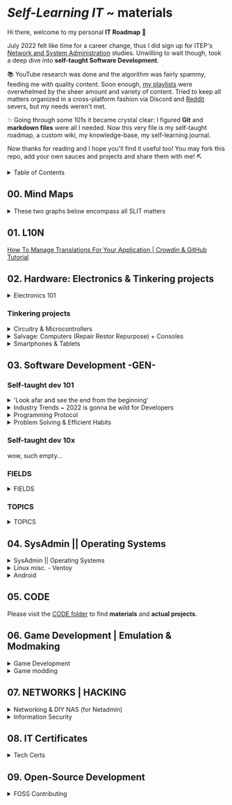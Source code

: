 <!-- [Markdown Cheat Sheet](https://www.markdownguide.org/cheat-sheet/) -->
<!-- thanks [Stack Overflow](https://stackoverflow.com/questions/11948245/markdown-to-create-pages-and-table-of-contents) -->

<!-- v0.1.0 = add Open Source big time | downgrade kotlin | reconsider Unity/C# (eg.  Karmaggän project) || zsh, fetch Discord gamedev.... -->
<!-- v0.0.1 = add mind maps -->
<!-- v0.0.0 = stemming from wikiSLIT v0.4.0 -->


# *Self-Learning IT* ~ materials
<!--need to update w/ me GitHub stars-->

Hi there, welcome to my personal **IT Roadmap** 👋

July 2022 felt like time for a career change, thus I did sign up for ITEP's [Network and System Administration](https://www.itep.es/ciclos-formativos/distancia/tecnico-superior-administracion-sistemas-informaticos-red) studies. Unwilling to wait though, took a deep dive into **self-taught Software Development**.

📚 YouTube research was done and the algorithm was fairly spammy,  feeding me with quality content. Soon enough, [my playlists](https://www.youtube.com/channel/UC4yPJo9tFagP7ZMkMcCQNbw) were overwhelmed by the sheer amount and variety of content. Tried to keep all matters organized in a cross-platform fashion via Discord and [Reddit](https://www.reddit.com/r/selflearningIT/) severs, but my needs weren't met.

✨ Going through some 101s it became crystal clear: I figured **Git** and **markdown files** were all I needed. Now this very file is my self-taught roadmap, a custom wiki, my knowledge-base, my self-learning journal.

Now thanks for reading and I hope you'll find it useful too! You may fork this repo, add your own sauces and projects and share them with me! ⛏️

<details>
<summary> Table of Contents </summary>

- [*Self-Learning IT* ~ materials](#self-learning-it--materials)
  - [00. Mind Maps](#00-mind-maps)
  - [01. L10N](#01-l10n)
  - [02. Hardware: Electronics & Tinkering projects](#02-hardware-electronics--tinkering-projects)
    - [Electronics theory 101](#electronics-theory-101)
    - [Tinkering projects](#tinkering-projects)
  - [03. Software Development -GEN-](#03-software-development--gen-)
    - [Self-taught dev 101](#self-taught-dev-101)
    - [Self-taught dev 10x](#self-taught-dev-10x)
    - [FIELDS](#fields)
    - [TOPICS](#topics)
  - [04. SysAdmin || Operating Systems](#04-sysadmin--operating-systems)
    - [sysadmin -gen-](#sysadmin--gen-)
    - [Linux](#linux)
  - [05. CODE](#05-code)
  - [06. Game Development | Emulation & Modmaking](#06-game-development--emulation--modmaking)
    - [Game Dev. ~ Langs Engines & Community](#game-dev--langs-engines--community)
    - [Game Modding ~ Emulation Mod-making & Reverse Engineering](#game-modding--emulation-mod-making--reverse-engineering)
  - [07. NETWORKS | HACKING](#07-networks--hacking)
    - [Networks & Servers](#networks--servers)
    - [DIY NAS](#diy-nas)
    - [Hacking fundamentals](#hacking-fundamentals)
    - [Malware + Pentesting](#malware--pentesting)
    - [Scambaiting](#scambaiting)
  - [08. IT Certificates](#08-it-certificates)
  - [09. Open-Source Development](#09-open-source-development)

</details>

## 00. Mind Maps

<details>
<summary> These two graphs below encompass all SLIT matters </summary>

![MindMap-0_4](/images/slit_img-MM1.PNG)
![MindMap-5-9](/images/slit_img-MM2.PNG)
<!-- interactive link -->

</details>

## 01. L10N 

[How To Manage Translations For Your Application | Crowdin & GitHub Tutorial](https://youtu.be/8baL6VWnnZg)
<!--
- [ ] blog_chaval
- [ ] [25 VSCode Tips](https://youtu.be/ifTF3ags0XI) @ Fireship
- [ ] South_Park
- [ ] Tomba
- [ ] [How Sekiro sets itself apart](https://youtu.be/jASlIZSpnJ4) @ Zullie the Witch
-->

## 02. Hardware: Electronics & Tinkering projects

<details>
<summary>  Electronics 101 </summary>

### Electronics theory 101

- Electricity & Electronics 101
    - [How Electricity works](https://youtu.be/mc979OhitAg) @ EngineeringMindset
    - [Basic Electricity - What is an amp?](https://youtu.be/8gvJzrjwjds) @ Afrotechmods
    - Electronic Engineering ~ [Electronic Engineers 2022](https://youtu.be/CGD8qeizblc)
    - [Electronic components](https://youtu.be/6Maq5IyHSuc) @ bigclivedotcom
    - [How to Use a Breadboard](https://youtu.be/6WReFkfrUIk)

- Computers & Components 
    - -gen-
        - [From Transistors to Tetris P.1](https://youtu.be/6caLyckwo7U)
        - [How are Microchips made?](https://youtu.be/bor0qLifjz4) <!-- | Linus in Israel-->
    - CPUs
        - [How CPUs read machine code](https://youtu.be/yl8vPW5hydQ)
        - [CPU Clock Speed Explained](https://youtu.be/3PcO10iAXTk) @ Max's Tech
    - Graphics -all
        - Custom video card ~ [Building a DIY video card](https://youtu.be/l7rce6IQDWs) @ Ben Eater
        - JPEG ~ [How are Images Compressed? JPEG In Depth](https://youtu.be/Kv1Hiv3ox8I) @ Branch Education
    - HDMI
        - [HDMI vs MHL](https://lifewire.com/mhl-in-home-theater-1846852)
    - Motherboards
        - [Motherboards Explained](https://youtu.be/b2pd3Y6aBag) @ PowerCert Animated Videos
    - Power Supply
        - ... ~ [Probably the most used component nobody knows of! TL431 Guide!](https://youtu.be/isutYMU2HHU) @ Great Scott!
        - Alt Power Supplies ~ [Free Energy Devices Build and Science](https://youtu.be/15V0gUXUPko) @ ElectroBOOM
    - SSDs
        - SSDs | Smartphones (?!) ~ [How do SSDs/Smartphones work?](https://youtu.be/5Mh3o886qpg) @ Branch Education
    - (bonus) ~ Bluetooth
        - [How does Bluetooth Work?](https://youtu.be/1I1vxu5qIUM) @ Branch Education

</details>

### Tinkering projects

<details>
<summary> Circuitry & Microcontrollers </summary>

- Circuitry
    - Full DIY ~ [17 DIY inventions](https://youtu.be/twKkQaORKS4)
    - w/ Arduino... ~ [Turning a car into a COMPUTER MOUSE](https://youtu.be/M2xqMZ6b85w) @ William Osman

- Arduino UNO
    - [Arduino vs Pico - Which is the Best Microcontroller For You?](https://youtu.be/dOa3570JM2M) @ Gary Explains
    - Starting Kits ~ [5 best kits 2022](https://youtu.be/huKV8hdhsiY)
    - 101s ~ [What is Arduino UNO](https://youtu.be/_ItSHuIJAJ8)
    - Guide 00 ~ [learn Arduino in 15 minutes](https://youtu.be/nL34zDTPkcs)
    - Course 00 ~ [fCCs course -4h-](https://youtu.be/zJ-LqeX_fLU)
    - Projects 00 ~[15 Great Arduino Projects for beginners](https://youtu.be/Ox-9eOc3bQU) @ Maker Tutor
    - Projects 01 ~ [Arduino based Guitar Tuner](https://youtu.be/tjKySKeDoCE)

- Raspberry Pi
    - Regarding RPi4 8GB ~ [Choosing the right Raspberry Pi for you!](https://youtu.be/YAs1qdgiqPc) @ Android Authority
    - RPico
        - 101s ~ [Pico Prototyping - Building a "Pico Uno"](https://youtu.be/jwIOxOzee0U) @ DroneBot Workshop
        - MicroPython 00 ~ [Raspberry Pi PICO | Starting with MicroPython + Examples](https://youtu.be/zlKJ5hvfs6s) @ Electronoobs
        - Bad USB ~ [Bad USBs are SCARY!! (build one with a Raspberry Pi Pico for $8)](https://youtu.be/e_f9p-_JWZw) @ Network Chuck

</details>


<details>
<summary> Salvage: Computers (Repair Restor Repurpose) + Consoles </summary>

- *Salvage* gen
    - **GL76** ~ [MSI-GL76 Dissassembly](https://youtu.be/DF4HVW6Y_Fk)
    - Laptops -gen-
      - Clean ~ [How to Clean a Laptop](https://youtu.be/bypESzEtZr4)
      - Motherboard ~ [Laptop Motherboard -Diagnose,Repair-](https://youtu.be/GCLflqmne6k)
      - Fix ~ [FREE BROKEN Laptop - But Can I Fix It? Acer Nitro 5 No Power](https://youtu.be/C4S6QL4keOQ) @ Tronics Fix
      - Repurpose ~ [Repurpose your old dead Laptop](https://youtu.be/WLP_L7Mgz6M)
    - HDDs ~ [Fix your Hard Drive](https://youtu.be/zAMjdrUf9V4)

- Pentium project
    - [Restoring old Windows XP](https://youtu.be/1p5RUI9hIF8) @ Psivewri
    - Clean Pentium_3 ~ [This Pentium III hasn't been cleaned in 15 years](https://youtu.be/UyVHrxYZJJI) @ Phils Computer Lab
    - Restore Pentium_3 ~ [Pentium III Restoration](https://youtu.be/eSYOH_AfgEY)
    - Upgrading Pentium_4 to Windows_10 ~ [Usuing Pentium 4 in 2020 with Windows 10](https://youtu.be/sSZNLAIL65M) @ Phils Computer Lab
    - $salvage ~ [This PC Wasn't Worth Saving | Pentium 4 Build](https://youtu.be/sjfe9cQky5g) @ Tech Made Easy && [Build Retro PC from New Old Parts](https://youtu.be/xKChxv9jw74)
    - BIOS in Pentium 4 ~ [Computer BIOS in Pentium4 MOBO](https://youtu.be/TuG2rsrI_tc)

- Consoles aka Game Stations
    - Game Boy ~ [Gameboy Restored & Upgraded](https://youtu.be/lMyb0erNuCE) @ Odd Tinkering
    - PS1 ~ [PS1 Restoration & Upgrade](https://youtu.be/eMUpTVMqueY) @ Odd Tinkering
    - Universal Wii Remote ~ [Wii Remote Working on PS5 (How-to)](https://youtu.be/BjgCvOfQek8) @ Basically Homeless

</details>


<details>
<summary> Smartphones & Tablets </summary>

- *Salvage* smartphones
    - $salvage smartphones ~ [10 GENIUS Ways to Reuse Your Old Smartphone](https://youtu.be/k2_qM7NF_Vg) @ C4ETech English & [What is worth salvaging from an old smartphone](https://youtu.be/dYnplx_DVHs) @ Great Scott!
    - $salvage tablets ~ [OEM/ODM 7 Inch Tablet PC Touch Screen Replacement Disassembly Repair Guide](https://youtu.be/LeaulreONq0) @ ivifix.com

- random bonus bc why not
    - [Electronic Pinball Restoration](https://youtu.be/jh9dNaRqEpg) @ Odd Tinkering
    - [Mining Lantern rest. -numismatics-](https://youtu.be/hqc0pQ7DV4I) @ TysyTube

</details>

## 03. Software Development -GEN-

### Self-taught dev 101

<details>
<summary> 'Look afar and see the end from the beginning' </summary>

* ##### ~~[4 Steps to Become a Developer {Shorts}](https://youtu.be/nvlizC6koSc)~~ @ Fireship
    - Learn [HTML, CSS, JavaScript, React, Node]
    - Build something meaningful [1st Idea, 2nd Fail, 3rd Study, 4th Repeat]

* ##### ~~[Fastest way to Learn Coding and actually get a job](https://youtu.be/79pKwdiqcwI)~~ (First thing I actually did)
    - Learn **Python** for WebDev, DataSci, Automation...
    - Do [learnpython.org](https://learnpython.org), Download **VS Code** & Complete [12 Beginner Python Projects](https://youtu.be/8ext9G7xspg)] @ Kylieyying  (@ fCC)
    - Prepare Portfolio & Interviews
    - **Complete [Intro to Data Structures and Algorithms](https://www.udacity.com/course/data-structures-and-algorithms-in-python--ud513) & [LeetCode](https://leetcode.com/) ~~^^~~ (!!!)**
    <!-- (!!!) = STILL TO DO -->

* ##### ~~[1 - Self Taught Programmers... Listen Up](https://youtu.be/FrFY6Y1MJBQ) & [2 - Zero to Full-Time Programmer in 5 Steps](https://youtu.be/s9iPo9YMU70)~~ @ Keny Gunderman's
    * 1 || Self-taught ain’t easy, maybe more than 6 months | Don’t overthink, just code and learn to adapt | Networking: Discord, LinkedIn, events... REFERENCES! | Dive in to the deep end | Reconsider your choices
    * 2 || Language: **JavaScript (Fullstack & Mobile) [Frameworks: React, Vue, Angular, Node** | Learn variables, functions, conditions, loops, classes, objects | Visit *freeCodeCamp, Codeacademy Udemy...* | Imitate | Innovate, build a Portfolio and market yourself

* ##### ~~[Career Paths for Software Engineers & How to Navigate It](https://youtu.be/oGy_uK6FrgE)~~ @ TechLead
    - *Backend* [Python, PHP **+** node.js **+** Java, C]
    - (*^1) *Frontend* [JavaScript, CSS, HTML **+** frameworks [Angular, React, Vue.js] ]
    - ***Fullstack*** [ [RubyOnRails, Django, Golang] **+** SQL **+** Linux]
    - ***Mobile*** (Android [Kotlin, Java])
    - *Game/Graphics* [C++, physics, shaders, GPUs… VR+AR]
    - *Data* (see 08:56 - 09:20)
    - *Machine Learning* (math)
    - *Cybersecurity* (null)
    - (*^2) ***DevOps*** [Linux, Perl, scripting, bash, Unix commands]
    - *QA* (test automation software – Test Suites)
    - (*^1) **Frontend** = *API*s hookups & Rendering [UX, buttons, UI, color, fonts, graphics, positioning, layout]
    - (*^2) **DevOps** = site reliability

</details>


<details>
<summary> Industry Trends ~ 2022 is gonna be wild for Developers </summary>

[Developer Trends in 2022](https://youtu.be/LOpFYMPXqE4) @ Fireship

- *Web 3* = decentralized internet if smart contracts | crypto
    - No more passwords but blockchain wallet addresses **(browser plugin like metamask)** | d-app = code in the blockchain as smart-contract (data ownership) | tech is in early stages, as an industry it’s not worth the trouble, although if successful and mainstream, then AYE!
    - ***to-do*** ~~^^~~ 'Entirely decentralized news network, where journalists could upload video, articles and other reporting, and be compensated based on its reach *(basically a good Twitter)*. It would incentivize good journalism and eliminate the possibility of a top-down propaganda machine. Journalists win, consumers win, and the establishment gets f*.

- *Metaverse* = hyper-real alternative world
    - internet-based platform with multiple access points [phone, VR, AR]
    - users require one single profile to interact with [businesses, apps, other users…] in a virtual environment
    - dangerous tho, as it may enhance [addiction, isolation]
    - **tools [unity, unreal engine, blender]** ~~^^~~ (!!!)
    - ***to-do*** ~~^^~~ sorta *Squarespace* or *Shopify* for the **Multiverse** (ie. a platform for businesses)


    ![Metaverse Market Map](/images/slit_img-metaverse_market_map.png)

- *AI* = all over the place (see *GitHub copilot* affecting devs directly)

- *Databases* = (...) ~~^^~~

- *JavaScript* = (...) ~~^^~~

- *Other trends* = (...) ~~^^~~

- *Conclusion* = (...) ~~^^~~

</details>


<details>
<summary> Programming Protocol </summary>

* ##### ~~Comment_IQ, Documentation & Portfolio ~~^^~~ [If You're Learning to Code STOP Taking Notes](https://youtu.be/VCWzQpUwsaw)~~ @ Dorian Develops

    - ~~^^~~ Prepare **CompTIA certificates**
    - *memorizing != retaining:* for first_tutorials don’t bother with notes |
    work through curriculum for 1-2 months building projects from scratch
    - **Commenting code:** everything relevant if not obvious | overkill = all variables, even single-lines | slowly develop Comment_IQ | **later, comment = all I write and copypaste from online rss** so I understand and explain the process
    - ~~^^~~ **Documentation:** always start with a README file | **learn markdown & WYSIWYG** | **explain project (technologies, codebase, purpose) | *Documentation = notes* |overkill = ['Getting started' section, Examples of code snippets, Demos of what library/app does] | learn from my tools’ Documentation [structure, content, ...]
    - *Conclusion:*
        - explain [code-blocks do, application does]
        - do what real world 'good software development teams' do
        - figure out what is worth holding on to and what isn’t
        - **memorize = muscle memory**
        - **my output to the world ==** notes for GitHub *(clean clear code, solid Docm.)*
        - remember employers like solid portfolio w/ all explained

<!-- key skill to level-up: Debugging -->

* ##### ~~Analytical, creative & diffuse approach ~~^^~~ [Be a Better Programming by Mastering Debugging](https://youtu.be/DQEVZ5efnO0)~~ @ Andy Sterkowitz

    - **Key insights:**
        - **Computer Logic Understanding:** how to write instructions (code) for Computers to run Operations and return Output
        - **Programming** = bugs, errors (misspells, wrong references)... Avoid such by *commiting constantly*
        - **Debugging** is the assessment process of finding the cause for bugs in the code.
        - **Good debugger:** reads lots of code analytically, abstract thinker, 'code-doctor'

    - **Main points:**
        - **Mindset change**: if smth broken: from DOER to DOCTOR, be curious and inquisitive, slow-down and don't overlook
        - **Read error messages**: detailed info (where issue, what is it), copypaste online
        - **Use debugging tools**: aka surgery; breakpoints ~~^^~~ (!!!)
        - **General:**
            - Double check logic aka instructions
            - Assume human error: fight with clean code, tests;  question anything you may have written
            - Commit small changes: for consistant development
            - Take mental breaks: **'power-through approach' VS 'Diffuse Thinking'**

* ##### ~~Focus, deep-understanding, needfulness & growth ~~^^~~ [7 Habits of Senior Software Developers](https://youtu.be/zivngNtLiuY)~~

    - **Focus:** one thing for a long time; avoid multi-tasking and task-switching
    - ~~^^~~ **Automation:** avoid repetition (in code)
    - **Pragmatism** (biznez perspective): look at the bigger picture; avoid over-engineer and *refactoring*
    - **Teach others:** Unconscious Competence + explain in simple terms = Refine Mental Models + Communication
    - ~~^^~~ **Open-Minded:** learn new [frameworks, languages] = build preferences; seek cutting-edge
    - **Seek feedback**
    - **Follow your interest:** stay motivated, fresh and happy == dive into new things

</details>


<details>
<summary> Problem Solving & Efficient Habits </summary>

* ##### ~~Fitness, results, KISS & 'The Zone' ~~^^~~ [7 Habits of Highly Effective Programmers](https://youtu.be/W8ykZNSLDqE)~~ @ TechLead
    - **Intro:** right habits != burnout | long-term game == skills, tecniques; right career trajectory
    - **Fitness and sunshine:** because programming is physically demanding
    - **Results-oriented approach**: avoid *refactoring*; get projects done looking good
    - **KISS**: keep Code simple and consistant | *standarize* team methods | **all Code == read-write-debug easily**
    - **Getting in 'the Zone':** code and lose track of time = solid code (bc *large abstractions*) IF undistracted
    - **Sharpen yourself**: comfort zone == outdated | **key debug: adapt and diagnose**
    - **Collaboration:** share ideas | code integration in a team environment | networking
    - **Programming = solo:** lonely activity (code, documentation) in the digital world

* ##### TDD & prototyping ~~^^~~ [Problem-Solving for Developers - A Beginner's Guide](https://youtu.be/UFc-RPbq8kg) @ Fireship

    <!-- {Case study — Using GraphQL and JS to merge 600 PRs} -->
    - (*^1) **Identify** ~ Understand the problem | *Documentation* = *Problem Statement* [context, situation/issue, why do we care]
    - **Research & Refine** ~ Visit StackOverflow and assess others’ approach | Break down problem into *subproblems*
    - **Pseudocode** ~ Outline the code to-be = *focus on logic, not syntax*; comment and name things
    - ~~^^~~ **Test-Driven Development (TDD)** ~ Helps understanding code & prevents regression | *'Red Green Refactor'*
    - **Implement** ~*Hackathon approach*: Done = tests_OK + prototype_OK
    - **Reflect on prototype** ~ Improve readability, name things better, add comments, remove duplication, optimize time/space complexity of algorithms, add *caching* to reduce cloud computing costs, improve error handling...
    - **Practice and repeat** ~ Infinite problems and challenges, so develop *intuitive skills*; get feedback

    <!-- {Dev Mindset — For programming, look at a problem and visualize how a computer system can solve it} -->
    ######
    - (*^1) ~~^^~~ [**Agile approach:**](https://www.atlassian.com/agile/project-management/epics-stories-themes) stories, epics, initiatives

</details>

### Self-taught dev 10x
wow, such empty...

### FIELDS


<details>
<summary> FIELDS </summary>

- Computer Science
    - [An entire CS Degree in 12 minutes](https://youtu.be/EJiVWoFk8GA)
    - [Math needed for CS](https://youtu.be/eSFA1Fp8jcU)
    - [Licenciatura en Ciencias de la Computación (UBA)](https://youtu.be/sLMsRewMTVk) @ Santi Fiorino
    - Crash Course: [Computer Science](https://www.youtube.com/playlist?list=PLH2l6uzC4UEW0s7-KewFLBC1D0l6XRfye) -40 episodes-
    <!-- turn this $material into a document with all episodes summarized -->
    - THIS... [100+ Computer Science Concepts Explained](https://youtu.be/-uleG_Vecis) @ Fireship
- Data Science 
    - [What to Learn to get Hired as Data Scientist](https://youtu.be/pLI7T0clMxg)
    - [How I'd learn to code if I could start over](https://youtu.be/MHPGeQD8TvI) @ Tina Huang
        - **Learn Python** (friendly syntax, versatile, popular)
            - **First weeks:** Learn variables, datatypes [strings, floats, ints, arrays], loops, functions, if statements, OOP | RSS = [interactive websites [fCC, Codeacademy], video-tutorials, books] | Objective = implement fundamental concepts = play around and expand tutorials’ content
            - **Late personal projects:**  interesting/useful, small, ~~copypaste~~
                - (n01-04) - n01 '(array(database)), random output IF input(x,y)' | n02 'snake = basics+OOP+UI' | n03 'stock trading bot' | **arrays < Pandas pydata // data-frame** |**learn APIs // (beginner 2 advanced)**
                - then: algorithms and data structures [dictionaries, linked lists, queues, heaps, trees, graphs] ~~^^~~ BUILD a MAZE and an ALGORITHM to solve it
            - **Eventually:** Documentation, '+topics = +projects (WebDev, AppsDev, AI)'
        - **Mindset**: programmer = tinker(explore, dive-in) | problem-solving != StackOverflow | adaptability, constant learning, **growth mindset**
        - **Overkill:** do DEV in a certain community | *code = powerful tool, freedom to self-learn*
- DevOps: [DevOps Explained](https://youtu.be/Xrgk023l4lI) @ Simplilearn
- Ingeniería Informática: [4o de Ingeniería Informática en 15 Minutos - Itinerario Ingeniería de Computadores](_mKjNeb1lM4) @ Antonio Sarosi
- Software Engineerz </summary>
    - [What is a 10x Engineer (feat. ex-Google Tech Lead)](https://youtu.be/Iydpa_gPdes) @ Tech Lead
    - ~~[The Harsh Reality of being Software Engineer](https://youtu.be/Ws6zCMdp9Es)~~
        - Burnout: overwhelming **backlog** and interviews
        - Tough competition
        - Junior Devs tasks: learn **codebase** & knockout pull requests

</details>

### TOPICS

<details>
<summary> TOPICS </summary>

- Artificial Intelligence & Machine Learning (Bot programming & Tensorflow)
    - 101s | Neural Networks
        - [Deep Learning | Natural Language Processing | Machine Learning | Artificial Neural Networks | +more](https://levelup.gitconnected.com/top-7-deep-learning-methods-each-explained-in-less-than-10-seconds-3683120de455) @ LevelUpCoding
        - Neural Networks (!) ~ [Why Neural Networks can learn (almost) anything](https://youtu.be/0QczhVg5HaI) @ Emergent Garden
    - Techonologeez
        - [TensorFlow in 100 Seconds](https://youtu.be/i8NETqtGHms) @ Fireship
    - Models
        - [IA aprende a jugar Dino (Chrome)](https://youtu.be/gC85en0Vmh4) @ Santi Fiorino
        - [NN Learns to Play Snake](https://youtu.be/zIkBYwdkuTk) @ Greer Viau
        - [Self-Driving Car with JS (NNs | ML)](https://youtu.be/Rs_rAxEsAvI) @ fCC  <!--js = reference to '+more' (CODE .languages) -->
        - $ [Code a Discord Bot with Python - Host for Free in the Cloud](https://youtu.be/SPTfmiYiuok) @fCC
        - $ [Creating a Discord Bot in Python 3.9](https://youtu.be/fU-kWx-OYvE) @ Indently
    - BOTS PROJECTS (PY/SH)
- Algorithms
    - [Researchers Use *Group Theory* to Speet Up Algorithms - Introduction to Groups](https://youtu.be/KufsL2VgELo) @ Nemean
-  APIs: [RESTful APIs in 100 Seconds // Build an API from Scratch with **Node.js Express**](https://youtu.be/-MTSQjw5DrM) @ Fireship
- Backend
    - [Complete overview of Backend WebDev (2021)](https://youtu.be/XBu54nfzxAQ) @ SuperSimpleDev
    - ADD THE code with lewis VID
- Browsers
    - [How Google Search Works (in 5 minutes)](https://youtu.be/0eKVizvYSUQ) @ Google
    - [BYE DuckDuckGo, here's my new search engine! Private Alternatives to Google](https://youtu.be/x9q3qPxrTqg) @ The Linux Experiment
- **CLOUD**: [Cloud Computing Explained](https://youtu.be/_a6us8kaq0g) @ PowerCert Animated Videos
- Databases: [SurrealDB in 100 Seconds](https://youtu.be/C7WFwgDRStM) @ Fireship
- Frontend ~ Design: [8 Dev Portfolios-Websites that might be 10/10s in Graphic Design](https://youtu.be/At6XyItIHsE) @ Design Course
<!-- **@pabloqpacin:** *find #CodePen.io in CODE dir* -->
- Fullstack: [Fullstack Development Iceberg {Shorts}](https://youtu.be/JMWNYfPIF2U) @ Fireship
- **Git**: [Git It? How to Use Git and GitHub?](https://youtu.be/HkdAHXoRtos) @ Fireship
- Math: [why you NEED math for programming](https://youtu.be/sW9npZVpiMI) @ Joma Tech
- OOP - Object Oriented Programming: [OOP is Embarrasing: 4 Short Examples](https://youtu.be/IRTfhkiAqPw) @ Brian Will
- Open Source
    - [Contributing to Open Source can change your life](https://youtu.be/CML6vfKjQss)
    - [How to Contribute to Open Source - Complete Guide](https://youtu.be/yzeVMecydCE) @ Eddie Jaoude -@ fCC-
- Tech Stacks (~ WebDev)
    - [How to OVER Engineer a Website // What's a Tech Stack?](https://youtu.be/Sxxw3qtb3_g) @ Fireship
    - [My Bleeding Edge Tech Stack for 2025](https://youtu.be/rFP7rUYtOOg) @ Fireship
- **Testing** (Software)!!!!!!!
    - TDD ~ [Software Testing Explained in 100 Seconds](https://youtu.be/u6QfIXgjwGQ) @ Fireship
    - TDD ~ [Test-Driven Development // Fun TDD introduction with **JavaScript**](https://youtu.be/Jv2uxzhPFl4) @ Fireship
- Web Dev: [100+ Web Dev things You Should Know](https://youtu.be/erEgovG9WBs) @ Fireship -GOLD-
- *bonus*... ~ Junior Dev Jobs </summary>
    - [Lemon.IO](https://lemon.io/for-developers/)

</details>

## 04. SysAdmin || Operating Systems

<details>
<summary> SysAdmin || Operating Systems </summary>

### sysadmin -gen-

- Sysadmin Jobs
    - [How to Be a Great System Adminstrator in 3 Steps](https://youtu.be/Biz_QnigwWI) @ IT Career Questions
    - [How it FEELS to be a SysAdmin (What is a System Administrator)](https://youtu.be/v9bZsmn-Aw4) @ Sir Sudo

- OSs101
    - [Types of OS afap](https://youtu.be/MR2ntdZW__A) @ Techquickie
    - BIOS...
        - [BIOS and UEFI afap](https://youtu.be/zIYkol851dU) @ Techquickie
        - [BIOS, CMOS, UEFI - What's the difference?](https://youtu.be/LGz0Io_dh_I) @ PowerCert Animated Videos
    - Dual Boot ~ [The Best Way do Dual Boot Windows and Ubuntu](https://youtu.be/CWQMYN12QD0) @ Techno Tim
    - *Virtual Machines* ~ [see '7.0 ~ Networks | Hacking'](#70-networks--hacking)

- Virtualization (ojo [InfoSec](#malware--pentesting))
    - [How to Setup a Virtual Machine for Malware Analysis](https://youtu.be/-40OBLWVsgo) @ Guided Hacking
    - [Learn Virtual Machines RIGHT NOW! (Kali Linux, VM, Ubuntu, Windows)](https://youtu.be/wX75Z-4MEoM) @ Network Chuck
    - [Ditch Virtualbox, Get QEMU/Virt Manager](https://youtu.be/wxxP39cNJOs) @ Mental Outlaw
    - [Stop using Virtualbox, Here's how to use QEMU instead](https://youtu.be/Kq849CpGd88) @ Chris Titus Tech
    - [20 Ways to Use a Virtual Machine (and other ideas for your homelab)](https://youtu.be/SVQmzaSabEQ) @ Techno Tim

- Windowz
    - [PowerShell, BIOS...]
    - [I put Windows 10 on a Calculator - Stupid Setups](https://youtu.be/neD9_viUnS8) @ Basically Homeless
</details>

<details>
<summary> Linux misc. - Ventoy </summary>

###  Linux

- Misc.
    - [Linux for the Absolute Beginner...](https://youtu.be/EN7mbRccT-8) @ Low Dough Tech
    - [7 Linux Terminal Application and Utilities](https://youtu.be/ZNNqkeeOdrk) @ Tech Hut
    - ☠️ [Why Linux Is Better For Programming](https://youtu.be/otDOHt_Jges) @ Kalle Hallden

- Ventoy
    - [Ventoy - An Easy to Use MultiBoot USB Tool](https://youtu.be/K64sT0pQc-0) @ Mental Outlaw
    - [How to create the ULTIMATE multiboot flash drive using Ventoy!](https://youtu.be/7eQciSP91eI) @ Alfredo Sequeida
    - [How to Create a Multiboot USB with Ventoy | Fast, Simple and Easy Guide](https://youtu.be/z1FyoCswwAc) @ Techno Tim

- Linux Distros
    - [What is the Best Linux Distro? -Its the one you Make the best](https://youtu.be/_f5uev7UTz0) @ Mental Outlaw
    - Linux Mint
        - [How good is Linux Mint for beginners](https://youtu.be/pNWDnJ_kESM) @ The Linux Experiment
        - [20 Different Types of Linux Mint Themes](https://youtu.be/PIrl3Eb0H44)
        - [From Noob To Power User With Linux Mint Cinnamon](https://youtu.be/TKX29fJ8U2Y) @ Distro Tube
    - Pop OS!
    - Chicago95 ~ [Bring Back Windows 95 with XFCE + Chicago](https://www.youtube.com/shorts/VcbzoOjMLHM) @ Tech Hut <!--find in GitHub>
    - Kali Linux ~ [Linux for Ethical Hackers (Kali Linux Tutorial)](https://youtu.be/lZAoFs75_cs) @ fCC && [Cómo instalar Kali Linux 2022 en VirtualBox y VMware](https://youtu.be/4lKQKxwjXbg) @ The Good Hacker
    - MX Linux ~ [From Noob to Power-User with MX Linux](https://youtu.be/IsnSSY2vTXQ) @ Distro Tube
    - Top 5 Arch-like ~ [Top Five Arch-Based Linux Distros 2022](https://youtu.be/zkmTpxVpj6Q) @ Distro Tube
        - ArcoLinux ~ [ArcoLinux - First Impressions and Install](https://youtu.be/S_dG79GhNfI) @ Tech Hut <!--install in VM-->
        - Manjaro | Arch ~ [Manjaro is NOT Arch](https://youtu.be/VzAw8a3Jx-k) @ Tech Hut

- **WSL** 
    - [BEST Web Dev Setup? Windows & Linux at the same time (WSL)](https://youtu.be/-atblwgc63E) @ Fireship
    - [I Coded with WSL2 for a Week](https://youtu.be/LktFP0Dpl-c) @ Forrest Knight

</details>

<details>
<summary> Android </summary>

- ROOT
    - Root 101 ~ [What is Root Access on Android? How to Root](https://youtu.be/eR26901B_0A)
    - ROMs proper ~ [Android 13 Custom ROM List: Unofficially update your Android Smartphone!](https://xda-developers.com/android-13-custom-rom-list) @ XDA-Developers

- Misc.
    - Dual Boot for Windows ~ [Cómo INSTALAR Windows 11 ARM | Iniciar DOS Sistemas ANDROID y Windows](https://youtu.be/VkI476sGI4s)
    - AndroNix' Linux ~ [Easily run Linux on Android with AndroNix - Linux Distro on Android without Root](https://youtu.be/jvuufPWKF3k)
    - Calyx OS ~ [Calyx OS - The next big Android Competitor?](https://youtu.be/qTtgzNGRAfA) @ Mrwhosetheboss <!--(Hacking...)-->
  
<!-- VERY IMPORTANT LOCAL GL76'S DIRECTORY: 'LINUX' -->
<!-- ### 4.5 ~ +more -->
<!-- $consoles $JAILBREAK $TINKERING $cars -->

</details>

## 05. CODE

Please visit the [CODE folder](/CODE) to find **materials** and **actual projects**.


## 06. Game Development | Emulation & Modmaking

<details>
<summary> Game Development </summary>

### Game Dev. ~ Langs Engines & Community

- GameDev ideas
    - 2048 (JavaScript + CSS) ~ [Build a 2048 to level up your Game Development](https://youtu.be/wOVEe9eawXc) @ WebDevSimplified
    - Geo Game idea ~ [I Tried Creating a Game Using Real-World Geographic Data](https://youtu.be/sLqXFF8mlEU) @ Sebastian Lague
    - Pokémon (Lua) ~ [Pokémon Coding Tutorial - CS50's Intro to Game Development](https://youtu.be/gx_qorHxBpI) @ fCC

- Pygame limitations: [Pygame's Performance - what you need to know](https://youtu.be/hnKocNdF9-U) @ DaFluffyPotato

- Game Engines
    - Unity
        - Strong C# ~ [Unity in 100 Seconds](https://youtu.be/iqlH4okiQqg) @ Fireship
        - [I wish I had known this before I started Unity Game Development](https://youtu.be/286SGzpUx9o) @ But Why Levin

- GameDev community
    - itch.io ~ [itch.io](https://itch.io/)
    - reddit ~ [reddit communities compiled lol](https://reddit.com)
    - GMTK: [GMTK Game Jam 2022](https://youtu.be/XNCGdi2A6fQ) @ Game Maker's Toolkit
    - Minijuegos (Devs) ~ [Miniplay > Devs](https://ssl.miniplay.com/dev/user/login)

<!-- ME Gamez aye > ### 6.1 ~ Karmaggän
First off, peek into local **Jagger Dress Up** -->

</details>

<details>
<summary> Game modding </summary>

### Game Modding ~ Emulation Mod-making & Reverse Engineering

- Emulation
    - emudev.org ~ [emudev's hub of Discord servers for ALL systems](https://emudev.org/discord_related)
    - Game Cube ~ [Emulation on Gamecube - NES, SNES, GBA, PS1 & more](https://youtu.be/_rYVWzjVWmw) @ Blaine Locklair
    - Emu ROMS: Zophar ~ [Zophar's Domain](https://www.zophar.net/), ... (!) 

- Mod-Making: Mod-making 101 ~ [Game Modding afap](https://youtu.be/4BB1HfvSqAI) @ Techquickie

- Reverse Engineer (Retro Games): [Beginners Guide to Reverse Engineering (Retro Games)](https://www.retroreversing.com/tutorials/introduction) @ Retro Reversing

</details>


## 07. NETWORKS | HACKING

<details>
<summary> Networking & DIY NAS (for Netadmin) </summary>

### Networks & Servers
- 101s misc.
    - Internet Speed ~ [Is your Internet FAST enough?](https://youtu.be/2LOkI3Xyd_E) @ Techquickie
    - **Routers**: *40 minutes...* ~ [Your home router SUCKS!! (use pfSense instead)](https://youtu.be/lUzSsX4T4WQ) @ Network Chuck- Latency ~ [Latency afap](https://youtu.be/UWeMWIoUWQA) @ Techquickie
    - Network Ports: [Network Ports Explained](https://youtu.be/g2fT-g9PX9o) @ PowerCert Animated Videos
    - Tarifas ~ [Consejos para elegir la MEJOR TARIFA de FIBRA y MÓVIL](https://youtu.be/tDT9XAi8G40) @ Xataka TV
- **Server** stuff
    - bit weird: [I put a computer in my computer](https://youtu.be/cVWF3u-y-Zg) @ Jeff Geerling --> Server's IP KVM = Internet Protocol Keyboard Video Mouse | Remote KVM connection to a computer over a network |
- **HomeLab** stuff
    - [Tour of Home Network](https://youtu.be/Ev0PL892zSE) @ The 8-Bit Guy
    - [What is a HomeLab and How Do I Get Started](https://youtu.be/gPGf4Y8nQqM) @ Techno Tim
    - [HomeLab Tools & Accessories - Network / Server/ PC Tool Kit](https://youtu.be/VX2dxFkahgs) @ Techo Tim
    - [What is a HomeLab? How can you build your own and why it's useful](https://youtu.be/4O_MxTPmah4) @ IT Career Questions
- VPNs <!--setup in Win and Lin-->
- VPSs: [Best VPS hosting providers of 2022](https://www.techradar.com/news/best-vps-hosting) @ Tech Radar


### DIY NAS
- DIY_NAS aka 'Home Server' <!--'20.3 ~ Tinkering'-->
    - [Your old PC is your new Server](https://youtu.be/zPmqbtKwtgw) @ Linux Tech Tips
    - [Convert an old PC to a Home Server using Unraid - SMB, Terraria, HomeAssistant, Jellyfin](https://youtu.be/7h0JVS0en3U) @ Hardware Haven
    - [How to build a Budget Home Server and WHY You Should](https://youtu.be/irW0AiRED3w) @ Zach's Tech Turf
    - [How to build a DIY NAS from an OLD PC | Budget TrueNAS](https://youtu.be/FN3NhrD3KWo) @ Torogi Pro
    - [Turn Old Computer into a NAS with FreeNas!](https://youtu.be/OUz5vC0IZX4) @ Torogi Pro
    - [Setting up an old laptop as a NAS](https://youtu.be/ZInPE-sG0Ug) @ Electronics Wizardry
    - [Turning an OLD PC/Laptop into a Media Server! (Ubuntu/PLEX Guide)](https://youtu.be/lXcfKTNObOo) @ Tech Hut
    - [What's on my Home Server? MUST HAVE Services!](https://youtu.be/c4rKWrH88F0) @ Tech Hut
    - [Incredible Budget Home Server! (Minecraft, Plex, Home Assistant, NAS)](https://youtu.be/72D3MvPk3Xs) @ Hardware Haven
    - [Turn an old PC into a powerful NAS solution using UNRAID!](https://youtu.be/r9n4hMFBqvo) @ The Bear Tech

</details>

<details>
<summary> Information Security </summary>

### Hacking fundamentals
- Cryptography
    - [7 Crypto Concepts EVERY Developer Should Know](https://youtu.be/NuyzuNBFWxQ) @ Fireship
- CTF
    - [How to solve Python Sandbox Capture-The-Flag challenge?](https://youtu.be/Ub_BMOMDOx0) @ CTF School
- Hacking...
    - Cybersecurity... ~ [Dejo que ataquen mi servidor y acaba mal](https://youtu.be/lAByu20XJt4) @ Ringa Tech
    - [Let's hack your home network // FREE CCNA // EP 9](https://youtu.be/80vIin4xGp8) @ Network Chuck
    - [Create your own Hacking Lab and Hack your first Machine! (Disposable Kali Linux)](https://youtu.be/ir3QhZp8864)
    - [How Hackers Hack Companies With Microsoft Office](https://youtu.be/_O1zfm5wavo) @ Marcus Hutchins
    - [How do hackers hide themselves? - staying anonymous online](https://youtu.be/BWVyp0wYpgA) @ Grant Collins
    - ['Nmap' Tutorial to find Network Vulnerabilities](https://youtu.be/4t4kBkMsDbQ) @ Network Chuck

### Malware + Pentesting
- Black Hat...
    - Cyber Kill Chain (CKC) ~ [The Mind of a Black Hat Hacker](https://youtu.be/-aNXeevUDyU) @ TayOnTech
    - about DarkSide's ethos ~ [DarkSide: The $90 Million Dollar Hackers](https://youtu.be/YSRkbDF0ydg) @ Forrest Knight
- Botnetz
    - [How to Actually Escape the Botnet](https://youtu.be/V1PUDUfWe4M) @ Mental Outlaw
    - Emotet ~ [The World's Worst Botnet Just Got Stronger](https://youtu.be/lct_NBCzVKY) @ Mental Outlaw
- Dark Web | Tor
    - [How Tor Works](https://youtu.be/QRYzre4bf7I) @ Computerphile
    - [How to browse the Dark Web safely?](https://youtu.be/7icDhuOtJtU) @ Tech Raj
    - [How to Access the Dark Web Safely in 2022 (Tor + Tails)](https://youtu.be/EgXeXmNecto) @ The Cyber Mentor
    - [SURFING THE DARK WEB](https://youtu.be/pKt_U9ShZxE) @ Crypto NWO <!--ok for Malware-->
- Digital Forensics: [Magnet AXIOM Forensics](https://www.magnetforensics.com/products/magnet-axiom/)
- Jailbreaking: consoles & mobiles rootin <!--see other sections-->
- Malware ($python)
    - Pretty bad video but still... [Comparison: Computer Viruses](https://youtu.be/VqgE7WO3RSQ). Dawg we need to show the actual guns here.
    - [New 'Borat' Malware?](https://youtu.be/4EKksK_maTM) @ Seytonic
    - [I created malware with **Python** (it's SCARY easy!!)](https://youtu.be/UtMMjXOlRQc) @ Network Chuck
    - [Can They Defeat My Homemade Virus?](https://youtu.be/tswtqG8c_P0) @ Basically Homeless
- Pentesting: [Ex-NSA hacker tools for real world pentesting](https://youtu.be/G8lrwmsx8KA) @ David Bombal
- Reverse Engineering
    - Reverse Engineering 101 ~ [Getting Started Learning Reverse Engineering | Tips for Complete Beginners](https://youtu.be/DFHug3Nq7eU) @ Marcus Hutchins
    - Ghidra 101 ~ [INGENIERÍA INVERSA USANDO GUIDRA (Herramienta de la NSA) | Tutorial](https://youtu.be/aQICC0EtG90) @ Mr Código Fuente

### Scambaiting
- @ Engineer Man
    - [Using My Python Skills To Punish Credit Card Scammers](https://youtu.be/StmNWzHbQJU)
- @ Kitboga
    - [Scam Call Turns NUCLEAR Over Expected $1M Fortune](https://youtu.be/_Ma5RY2bG38)
    - [Spending All My Money While Scammers Watch (they're furious)](https://youtu.be/K8weeeK-BPQ)
    - [These Tech Scammers Can't Figure Out What To Say](https://youtu.be/LXNiNuvWDJQ)
    - [This AI Brings Down Scammer Call Centers (in world record time)](https://youtu.be/coNjpBa5m1E)
    - [When Scammers Lose Thousands To Ransomware](https://youtu.be/yjkPb2mU0DU)
    - [Will Scammers Notice Windows 'Really Good' Edition?](https://youtu.be/F0peLpovDB8)
- @ Scambaiter
    - [Filling Out A Scammers Form, But With HIS OWN REAL Details!](https://youtu.be/xLyrc_JZmF4)
- @ Scammer Payback
    - [First ever Anti-Scam Call Center](https://youtu.be/_u_JTddAYes)
    - ~~[We Created the First Ever ANTI-SCAM Call Center](https://youtu.be/_u_JTddAYes)~~
- @ Scammer Revolts
    - (!!!) ~ [How to Scambait and Expose a Tech Support Scammer!](https://youtu.be/orEUCHTvmW0)
- @ The Engineer Man
    - [Showing a Craiglist scammer who's the boss using Python](https://youtu.be/UtNYzv8gLbs)

</details>

## 08. IT Certificates

<details>
<summary> Tech Certs </summary>

- [Network Chuck's *'If I had to start over... which IT path would I take?](https://youtu.be/E25SKW4-8wQ)
    - **Network+** recommended
    - (29:00) - Having any IT job, become BFF with **Network Engineers** around.
    - **Python** & **Linux** GOOD.
    - **Cloud** GOOD.
    * JOBS:
        - less popular = better paid
        - only coding = popular = average
- Networks
    * [CISCO'S CCNA](https://www.cisco.com/c/en/us/training-events/training-certifications/certifications/associate/ccna.html): A combination of lectures, hands-on labs, and self-study will prepare you to install, operate, configure, and verify basic IPv4 and IPv6 networks.

    * CompTIA's Network+: [Reference Materials](https://youtu.be/vrh0epPAC5w) @ PowerCert Animated Videos

</details>

## 09. Open-Source Development

<details>
<summary>FOSS Contributing</summary>

- ### **Mozilla** -Web Development-

General Web Dev. ~ [Resources for Developers, by Developers | Documenting **web technologies, including CSS, HTML and JavaScript**, since 2005](https://developer.mozilla.org/en-US/)

Browser add-on dev. ~ [Add-on Developer Hub](https://addons.mozilla.org/en-US/developers/)


- ### **Snapd** -Linux Packages-

[(snapcraft.io/docs)](https://snapcraft.io/docs)


- ### **Xubuntu**

Xubuntu [contribute](https://xubuntu.org/contribute) yay!




</details>



<!-- 

---

# Weird sociologicals

- [2007 | The Dark Side of the Web](https://youtu.be/U0nDoAML_QI)
- [2007 | Tech Talk: Linus Torvalds on git](https://youtu.be/4XpnKHJAok8) @ Google
- [2021 | Why the Simulation Hypothesis is Wrong](https://youtu.be/MqM_K9vL8is) @ Duncan
- (!!!) ~ [2022 | How many people might ever exist, calculated](https://youtu.be/r6sa_fWQB_4) @ Primer 

-->



